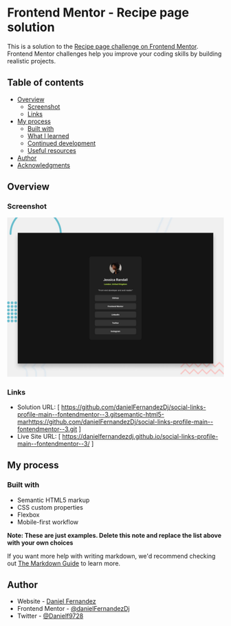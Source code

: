 # Frontend Mentor - Recipe page solution

This is a solution to the [Recipe page challenge on Frontend Mentor](https://www.frontendmentor.io/solutions/httpsgithubcomdanielfernandezdjsociallinksprofilemainfonten-Aky9iFXxby). Frontend Mentor challenges help you improve your coding skills by building realistic projects. 

## Table of contents

- [Overview](#overview)
  - [Screenshot](#screenshot)
  - [Links](#links)
- [My process](#my-process)
  - [Built with](#built-with)
  - [What I learned](#what-i-learned)
  - [Continued development](#continued-development)
  - [Useful resources](#useful-resources)
- [Author](#author)
- [Acknowledgments](#acknowledgments)

## Overview

### Screenshot

![](./design/desktop-preview.jpg)

### Links

- Solution URL: [ https://github.com/danielFernandezDj/social-links-profile-main--fontendmentor--3.gitsemantic-html5-marhttps://github.com/danielFernandezDj/social-links-profile-main--fontendmentor--3.git ]
- Live Site URL: [ https://danielfernandezdj.github.io/social-links-profile-main--fontendmentor--3/ ]

## My process

### Built with

- Semantic HTML5 markup
- CSS custom properties
- Flexbox
- Mobile-first workflow

**Note: These are just examples. Delete this note and replace the list above with your own choices**

If you want more help with writing markdown, we'd recommend checking out [The Markdown Guide](https://www.markdownguide.org/) to learn more.

## Author

- Website - [Daniel Fernandez](https://www.linkedin.com/in/daniel-fernandez-953432122/)
- Frontend Mentor - [@danielFernandezDj](https://www.frontendmentor.io/profile/danielFernandezDj)
- Twitter - [@Danielf9728](https://twitter.com/Danielf9728)

